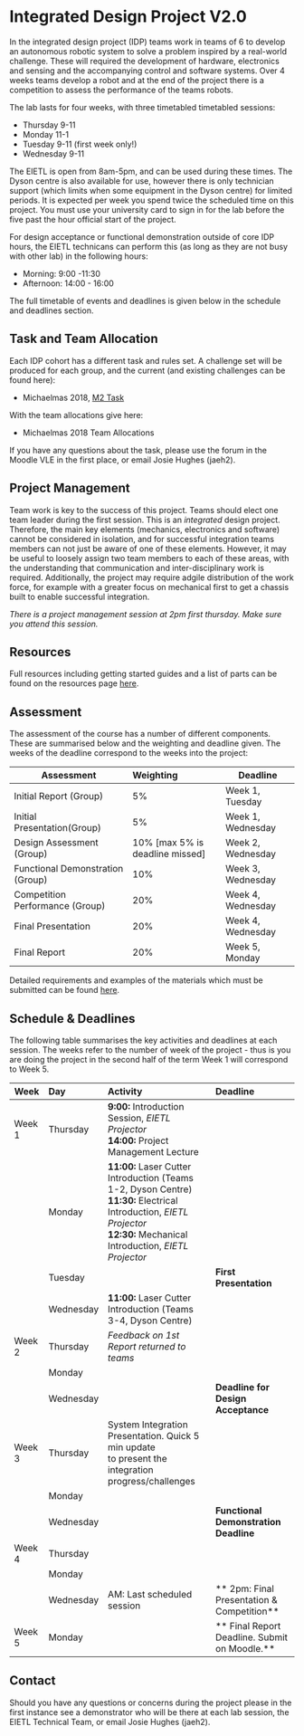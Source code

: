 # Integrated Design Project V2.0

In the integrated design project (IDP) teams work in teams of 6 to develop an autonomous robotic system to solve a problem inspired by a real-world challenge. These will required the development of hardware, electronics and sensing and the accompanying control and software systems.  Over 4 weeks teams develop a robot and at the end of the project there is a competition to assess the performance of the teams robots.

The lab lasts for four weeks, with three timetabled timetabled sessions:

* Thursday 9-11
* Monday 11-1
* Tuesday 9-11 (first week only!)
* Wednesday 9-11

The EIETL is open from 8am-5pm, and can be used during these times. The Dyson centre is also available for use, however there is only technician support (which limits when some equipment in the Dyson centre) for limited periods.  It is expected per week you spend twice the scheduled time on this project.  You must use your university card to sign in for the lab before the five past the hour official start of the project.

For design acceptance or functional demonstration outside of core IDP hours, the EIETL technicans can perform this (as long as they are not busy with other lab) in the following hours:

* Morning: 9:00 -11:30
* Afternoon: 14:00 - 16:00

The full timetable of events and deadlines is given below in the schedule and deadlines section.

## Task and Team Allocation

Each IDP cohort has a different task and rules set.  A challenge set will be produced for each group, and the current (and existing challenges can be found here):

* Michaelmas 2018, <a href="m2task.pdf" download>M2 Task</a>

With the team allocations give here:

* Michaelmas 2018 Team Allocations

If you have any questions about the task, please use the forum in the Moodle VLE in the first place, or email Josie Hughes (jaeh2).

## Project Management

Team work is key to the success of this project.  Teams should elect one team leader during the first session. This is an *integrated* design project. Therefore, the main key elements (mechanics, electronics and software) cannot be considered in isolation, and for successful integration teams members can not just be aware of one of these elements.  However, it may be useful to loosely assign two team members to each of these areas, with the understanding that communication and inter-disciplinary work is required. Additionally, the project may require adgile distribution of the work force, for example with a greater focus on mechanical first to get a chassis built to enable successful integration.

*There is a project management session at 2pm first thursday. Make sure you attend this session.*

## Resources

Full resources including getting started guides and a list of parts can be found on the resources page [here](assesment.md).

## Assessment

The assessment of the course has a number of different components. These are summarised below and the weighting and deadline given. The weeks of the deadline correspond to the weeks into the project:

| Assessment     | Weighting | Deadline |
| -------------------------- |:-------------| -------------|
| Initial Report (Group)     | 5%          | Week 1, Tuesday|
| Initial Presentation(Group)| 5%          | Week 1, Wednesday|
| Design Assessment (Group)  | 10% [max 5% is deadline missed]| Week 2, Wednesday |
| Functional Demonstration (Group)| 10%     | Week 3, Wednesday |
| Competition Performance (Group) | 20%     | Week 4, Wednesday        |
| Final Presentation              | 20%     | Week 4, Wednesday     |
| Final Report                    | 20%     | Week 5, Monday  |


Detailed requirements and examples of the materials which must be submitted can be found [here](assesment.md).

## Schedule & Deadlines

The following table summarises the key activities and deadlines at each session.  The weeks refer to the number of week of the project - thus is you are doing the project in the second half of the term Week 1 will correspond to Week 5.

| Week    | Day      | Activity  | Deadline |
| -----|:---------| :---------|:---------|
| Week 1  | Thursday |  **9:00:** Introduction Session, *EIETL Projector*   <br />  **14:00:** Project Management Lecture| |
|         | Monday   | **11:00:**  Laser Cutter Introduction (Teams 1-2, Dyson Centre)  <br /> **11:30:**  Electrical Introduction, *EIETL Projector*  <br /> **12:30:**   Mechanical Introduction,  *EIETL Projector*| |
|         | Tuesday  | | **First Presentation** |
|         | Wednesday| **11:00:** Laser Cutter Introduction (Teams 3-4, Dyson Centre)
| Week 2  | Thursday | *Feedback on 1st Report returned to teams*| |
|         | Monday   | | |
|         | Wednesday| | **Deadline for Design Acceptance**|
| Week 3  | Thursday | System Integration Presentation.  Quick 5 min update   <br />  to present the integration progress/challenges| |
|         | Monday   | | |
|         | Wednesday| | **Functional Demonstration Deadline** |
| Week 4  | Thursday | | |
|         | Monday   | | |
|         | Wednesday| AM: Last scheduled session | ** 2pm: Final Presentation & Competition** |
| Week 5  | Monday | | ** Final Report Deadline. Submit on Moodle.** |


## Contact

Should you have any questions or concerns during the project please in the first instance see a demonstrator who will be there at each lab session, the EIETL Technical Team, or email Josie Hughes (jaeh2).

